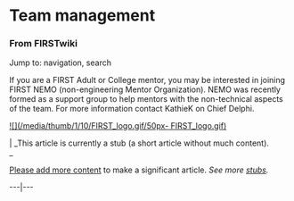 

# Team management

### From FIRSTwiki

Jump to: navigation, search

If you are a FIRST Adult or College mentor, you may be interested in joining
FIRST NEMO (non-engineering Mentor Organization). NEMO was recently formed as
a support group to help mentors with the non-technical aspects of the team.
For more information contact KathieK on Chief Delphi.

[![](/media/thumb/1/10/FIRST_logo.gif/50px-
FIRST_logo.gif)](Image:FIRST_logo.gif "" )

|  _This article is currently a stub (a short article without much content).  
_

[Please add more
content](http://firstwiki.net/index.php?title=Team_management&action=edit
"http://firstwiki.net/index.php?title=Team_management&action=edit" ) to make a
significant article. _See more [stubs](Special:Shortpages
"Special:Shortpages" )._  
  
---|---  
  

